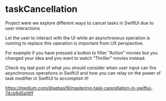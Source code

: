 # taskCancellation
Project were we explore different ways to cancel tasks in SwiftUI due to user interactions


Let the user to interact with the UI while an asynchronous operation is running to replace this operation is important from UX perspective.

For example if you have pressed a button to filter "Action" movies but you changed your idea and you want to watch "Thriller" movies instead.

Check my last post of what you should consider when user input can fire asynchronous operations in SwiftUI and how you can relay on the power of task modifier in SwiftUI to accomplish it!

https://medium.com/@sebasf8/mastering-task-cancellation-in-swiftui-74cb9d5af4ff
